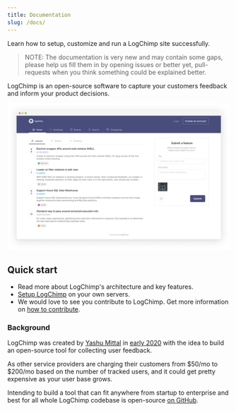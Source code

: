 ```yaml
---
title: Documentation
slug: /docs/
---
```


Learn how to setup, customize and run a LogChimp site successfully.

> NOTE: The documentation is very new and may contain some gaps, please help us fill them in by opening issues or better yet, pull-requests when you think something could be explained better.

LogChimp is an open-source software to capture your customers feedback and inform your product decisions.

![LogChimp homepage](../images/docs/logchimp_homepage.png)

## Quick start

- Read more about LogChimp's architecture and key features.
- [Setup LogChimp](/docs/install) on your own servers.
- We would love to see you contribute to LogChimp. Get more information on [how to contribute](/docs/contributing).

### Background

LogChimp was created by [Yashu Mittal](https://twitter.com/mittalyashu77) in [early 2020](https://github.com/logchimp/logchimp/commit/fb7190a4aa8e1da9ec977dd1d4c8dfab9d536be4) with the idea to build an open-source tool for collecting user feedback.

As other service providers are charging their customers from $50/mo to $200/mo based on the number of tracked users, and it could get pretty expensive as your user base grows.

Intending to build a tool that can fit anywhere from startup to enterprise and best for all whole LogChimp codebase is open-source [on GitHub](https://github.com/logchimp/logchimp).
